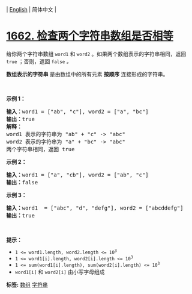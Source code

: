 | [English](README_EN.md) | 简体中文 |

# [1662. 检查两个字符串数组是否相等](https://leetcode-cn.com/problems/check-if-two-string-arrays-are-equivalent)
<p>给你两个字符串数组 <code>word1</code> 和 <code>word2</code> 。如果两个数组表示的字符串相同，返回<em> </em><code>true</code><em> </em>；否则，返回 <code>false</code><em> 。</em></p>

<p><strong>数组表示的字符串</strong> 是由数组中的所有元素 <strong>按顺序</strong> 连接形成的字符串。</p>

<p> </p>

<p><strong>示例 1：</strong></p>

<pre>
<strong>输入：</strong>word1 = ["ab", "c"], word2 = ["a", "bc"]
<strong>输出：</strong>true
<strong>解释：</strong>
word1 表示的字符串为 "ab" + "c" -> "abc"
word2 表示的字符串为 "a" + "bc" -> "abc"
两个字符串相同，返回 true</pre>

<p><strong>示例 2：</strong></p>

<pre>
<strong>输入：</strong>word1 = ["a", "cb"], word2 = ["ab", "c"]
<strong>输出：</strong>false
</pre>

<p><strong>示例 3：</strong></p>

<pre>
<strong>输入：</strong>word1  = ["abc", "d", "defg"], word2 = ["abcddefg"]
<strong>输出：</strong>true
</pre>

<p> </p>

<p><strong>提示：</strong></p>

<ul>
	<li><code>1 <= word1.length, word2.length <= 10<sup>3</sup></code></li>
	<li><code>1 <= word1[i].length, word2[i].length <= 10<sup>3</sup></code></li>
	<li><code>1 <= sum(word1[i].length), sum(word2[i].length) <= 10<sup>3</sup></code></li>
	<li><code>word1[i]</code> 和 <code>word2[i]</code> 由小写字母组成</li>
</ul>

**标签:**  [数组](https://leetcode-cn.com/tag/array) [字符串](https://leetcode-cn.com/tag/string) 